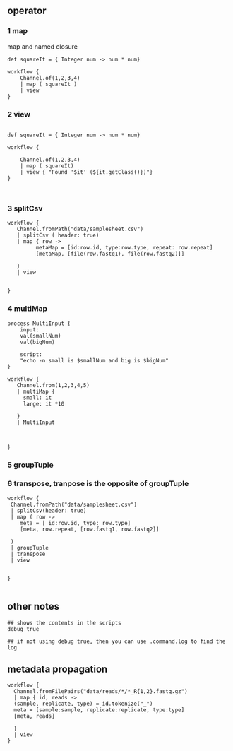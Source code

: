 ## operator
### 1  map
   map and named closure

```
def squareIt = { Integer num -> num * num}

workflow {
    Channel.of(1,2,3,4)
    | map ( squareIt )
    | view
}

```

### 2 view 

```

def squareIt = { Integer num -> num * num}

workflow {

    Channel.of(1,2,3,4)
    | map ( squareIt)
    | view { "Found '$it' (${it.getClass()})"}
}



```

### 3 splitCsv
```
workflow {
   Channel.fromPath("data/samplesheet.csv")
   | splitCsv ( header: true)
   | map { row -> 
         metaMap = [id:row.id, type:row.type, repeat: row.repeat]
         [metaMap, [file(row.fastq1), file(row.fastq2)]]

   }
   | view


}

```

### 4 multiMap

```
process MultiInput {
    input:
    val(smallNum)
    val(bigNum)

    script:
    "echo -n small is $smallNum and big is $bigNum"
}

workflow {
   Channel.from(1,2,3,4,5)
   | multiMap {
     small: it
     large: it *10

   } 
   | MultiInput



}

```

### 5 groupTuple

### 6 transpose, tranpose is the opposite of groupTuple
```
workflow {
 Channel.fromPath("data/samplesheet.csv")
 | splitCsv(header: true)
 | map ( row -> 
    meta = [ id:row.id, type: row.type]
    [meta, row.repeat, [row.fastq1, row.fastq2]]
 
 )
 | groupTuple
 | transpose 
 | view


}


```



## other notes

```
## shows the contents in the scripts
debug true

## if not using debug true, then you can use .command.log to find the log

```

## metadata propagation
```
workflow {
  Channel.fromFilePairs("data/reads/*/*_R{1,2}.fastq.gz")
  | map { id, reads -> 
  (sample, replicate, type) = id.tokenize("_")
  meta = [sample:sample, replicate:replicate, type:type]
  [meta, reads]
  
  }
  | view
}

```